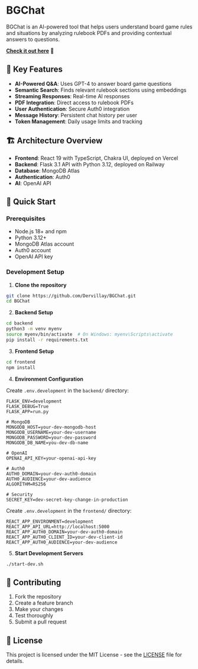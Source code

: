 # BGChat

BGChat is an AI-powered tool that helps users understand board game rules and situations by analyzing rulebook PDFs and providing contextual answers to questions.

**[Check it out here](https://bg-chat.com)** 🎲

## 🔧 Key Features

- **AI-Powered Q&A**: Uses GPT-4 to answer board game questions
- **Semantic Search**: Finds relevant rulebook sections using embeddings
- **Streaming Responses**: Real-time AI responses
- **PDF Integration**: Direct access to rulebook PDFs
- **User Authentication**: Secure Auth0 integration
- **Message History**: Persistent chat history per user
- **Token Management**: Daily usage limits and tracking

## 🏗️ Architecture Overview

- **Frontend**: React 19 with TypeScript, Chakra UI, deployed on Vercel
- **Backend**: Flask 3.1 API with Python 3.12, deployed on Railway
- **Database**: MongoDB Atlas
- **Authentication**: Auth0
- **AI**: OpenAI API

## 🚀 Quick Start

### Prerequisites
- Node.js 18+ and npm
- Python 3.12+
- MongoDB Atlas account
- Auth0 account
- OpenAI API key

### Development Setup

1. **Clone the repository**
```bash
git clone https://github.com/Dervillay/BGChat.git
cd BGChat
```

2. **Backend Setup**
```bash
cd backend
python3 -m venv myenv
source myenv/bin/activate  # On Windows: myenv\Scripts\activate
pip install -r requirements.txt
```

3. **Frontend Setup**
```bash
cd frontend
npm install
```

4. **Environment Configuration**

Create `.env.development` in the `backend/` directory:
```env
FLASK_ENV=development
FLASK_DEBUG=True
FLASK_APP=run.py

# MongoDB
MONGODB_HOST=your-dev-mongodb-host
MONGODB_USERNAME=your-dev-username
MONGODB_PASSWORD=your-dev-password
MONGODB_DB_NAME=you-dev-db-name

# OpenAI
OPENAI_API_KEY=your-openai-api-key

# Auth0
AUTH0_DOMAIN=your-dev-auth0-domain
AUTH0_AUDIENCE=your-dev-audience
ALGORITHM=RS256

# Security
SECRET_KEY=dev-secret-key-change-in-production
```

Create `.env.development` in the `frontend/` directory:
```env
REACT_APP_ENVIRONMENT=development
REACT_APP_API_URL=http://localhost:5000
REACT_APP_AUTH0_DOMAIN=your-dev-auth0-domain
REACT_APP_AUTH0_CLIENT_ID=your-dev-client-id
REACT_APP_AUTH0_AUDIENCE=your-dev-audience
```

5. **Start Development Servers**
```bash
./start-dev.sh
```

## 🤝 Contributing

1. Fork the repository
2. Create a feature branch
3. Make your changes
4. Test thoroughly
5. Submit a pull request

## 📄 License

This project is licensed under the MIT License - see the [LICENSE](LICENSE) file for details.